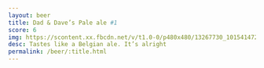 ```yaml
---
layout: beer
title: Dad & Dave’s Pale ale #1
score: 6
img: https://scontent.xx.fbcdn.net/v/t1.0-0/p480x480/13267730_10154147276308745_5674622146165558080_n.jpg?oh=c9b1fd811e644fb7e581776e7865095f&oe=5909BB2A
desc: Tastes like a Belgian ale. It’s alright
permalink: /beer/:title.html
---
```

